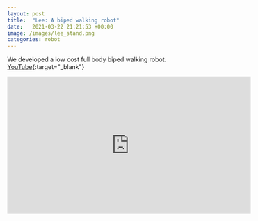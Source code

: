 ```yaml
---
layout: post
title:  "Lee: A biped walking robot"
date:   2021-03-22 21:21:53 +00:00
image: /images/lee_stand.png
categories: robot 
---
```

We developed a low cost full body biped walking robot. 
[YouTube](https://www.youtube.com/watch?v=9lLmdfZXVnc){:target="_blank"}

<!-- We developed a low cost full body biped walking robot. -->

<iframe width="560" height="315"
    src="https://www.youtube.com/embed/9lLmdfZXVnc"
    title="YouTube video"
    frameborder="0"
    allow="accelerometer; autoplay; clipboard-write; encrypted-media; gyroscope; picture-in-picture"
    allowfullscreen>
</iframe>
